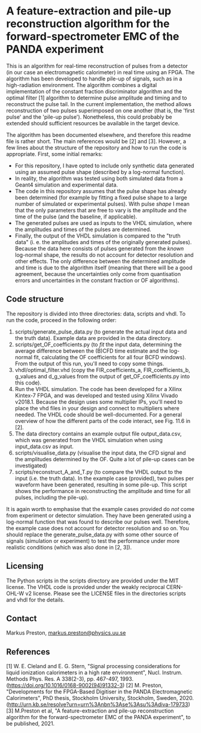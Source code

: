 # A feature-extraction and pile-up reconstruction algorithm for the forward-spectrometer EMC of the PANDA experiment
This is an algorithm for real-time reconstruction of pulses from a detector (in our case an electromagnetic calorimeter) in real time using an FPGA. The algorithm has been developed to handle pile-up of signals, such as in a high-radiation environment. The algorithm combines a digital implementation of the constant fraction discriminator algorithm and the optimal filter [1] algorithm to determine pulse amplitude and timing and to reconstruct the pulse tail. In the current implementation, the method allows reconstruction of two pulses superimposed on one another (that is, the 'first pulse' and the 'pile-up pulse'). Nonetheless, this could probably be extended should sufficient resources be available in the target device.

The algorithm has been documented elsewhere, and therefore this readme file is rather short. The main references would be [2] and [3]. However, a few lines about the structure of the repository and how to run the code is appropriate. First, some initial remarks:
- For this repository, I have opted to include only synthetic data generated using an assumed pulse shape (described by a log-normal function).
- In reality, the algorithm was tested using both simulated data from a Geant4 simulation and experimental data.
- The code in this repository assumes that the pulse shape has already been determined (for example by fitting a fixed pulse shape to a large number of simulated or experimental pulses). With pulse *shape* I mean that the only parameters that are free to vary is the amplitude and the time of the pulse (and the baseline, if applicable).
- The generated pulses are used as inputs to the VHDL simulation, where the amplitudes and times of the pulses are determined.
- Finally, the output of the VHDL simulation is compared to the "truth data" (i. e. the amplitudes and times of the originally generated pulses). Because the data here consists of pulses generated from the *known* log-normal shape, the results do not account for detector resolution and other effects. The only difference between the determined amplitude and time is due to the algorithm itself (meaning that there will be a good agreement, because the uncertainties only come from quantisation errors and uncertainties in the constant fraction or OF algorithms).

## Code structure
The repository is divided into three directories: data, scripts and vhdl. To run the code, proceed in the following order:
1. scripts/generate_pulse_data.py (to generate the actual input data and the truth data). Example data are provided in the data directory.
2. scripts/get_OF_coefficients.py (to *fit* the input data, determining the average difference between the (B)CFD time estimate and the log-normal fit, calculating the OF coefficients for all four BCFD windows). From the output of this run, you'll need to copy some things.
3. vhdl/optimal_filter.vhd (copy the FIR_coefficients_a, FIR_coefficients_b, g_values and d_g_values from the output of get_OF_coefficients.py into this code).
4. Run the VHDL simulation. The code has been developed for a Xilinx Kintex-7 FPGA, and was developed and tested using Xilinx Vivado v2018.1. Because the design uses some multiplier IPs, you'll need to place the vhd files in your design and connect to multipliers where needed. The VHDL code should be well-documented. For a general overview of how the different parts of the code interact, see Fig. 11.6 in [2].
5. The data directory contains an example output file output_data.csv, which was generated from the VHDL simulation when using input_data.csv as input.
6. scripts/visualise_data.py (visualise the input data, the CFD signal and the amplitudes determined by the OF. Quite a lot of pile-up cases can be investigated)
7. scripts/reconstruct_A_and_T.py (to compare the VHDL output to the input (i.e. the truth data). In the example case (provided), two pulses per waveform have been generated, resulting in some pile-up. This script shows the performance in reconstructing the amplitude and time for all pulses, including the pile-up).

It is again worth to emphasise that the example cases provided do *not* come from experiment or detector simulation. They have been generated using a log-normal function that was found to describe our pulses well. Therefore, the example case does not account for detector resolution and so on. You should replace the generate_pulse_data.py with some other source of signals (simulation or experiment) to test the performance under more realistic conditions (which was also done in [2, 3]).

## Licensing
The Python scripts in the scripts directory are provided under the MIT license. The VHDL code is provided under the weakly reciprocal CERN-OHL-W v2 license. Please see the LICENSE files in the directories scripts and vhdl for the details.

## Contact
Markus Preston, markus.preston@physics.uu.se

## References
[1] W. E. Cleland and E. G. Stern, "Signal processing considerations for liquid ionization calorimeters in a high rate environment", Nucl. Instrum. Methods Phys. Res. A 338(2-3), pp. 467-497, 1993. (https://doi.org/10.1016/0168-9002(94)91332-3)
[2] M. Preston, "Developments for the FPGA-Based Digitiser in the PANDA Electromagnetic Calorimeters", PhD thesis, Stockholm University, Stockholm, Sweden, 2020. (http://urn.kb.se/resolve?urn=urn%3Anbn%3Ase%3Asu%3Adiva-179733)
[3] M.Preston et al, "A feature-extraction and pile-up reconstruction algorithm for the forward-spectrometer EMC of the PANDA experiment", to be published, 2021.
